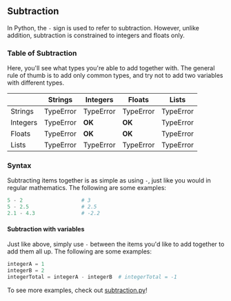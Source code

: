## Subtraction

In Python, the `-` sign is used to refer to subtraction. However, unlike addition, subtraction is constrained to integers and floats only.

### Table of Subtraction

Here, you'll see what types you're able to add together with. The general rule of thumb is to add only common types, and try not to add two variables with different types.

|          | Strings   | Integers  | Floats    | Lists     |
|----------|-----------|-----------|-----------|-----------|
| Strings  |     TypeError    | TypeError | TypeError | TypeError |
| Integers | TypeError |     **OK**    |     **OK**    | TypeError |
| Floats   | TypeError |     **OK**    |     **OK**    | TypeError |
| Lists    | TypeError | TypeError | TypeError |     TypeError    |

### Syntax

Subtracting items together is as simple as using `-`, just like you would in regular mathematics. The following are some examples:

```python
5 - 2                   # 3
5 - 2.5                 # 2.5
2.1 - 4.3               # -2.2
```

#### Subtraction with variables

Just like above, simply use `-` between the items you'd like to add together to add them all up. The following are some examples:

```python
integerA = 1
integerB = 2
integerTotal = integerA - integerB  # integerTotal = -1
```

To see more examples, check out [subtraction.py](https://github.com/Avicity7/pyhelp/blob/master/operators/addition/subtraction.py)!
